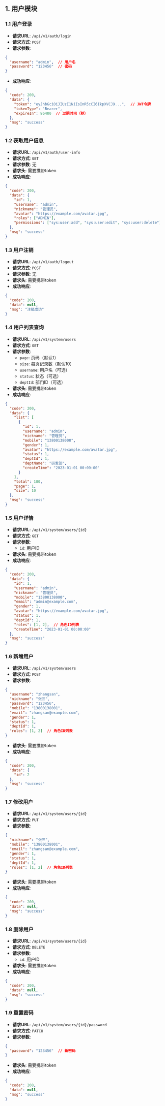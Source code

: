 ## 1. 用户模块

### 1.1 用户登录

- **请求URL**: `/api/v1/auth/login`
- **请求方式**: `POST`
- **请求参数**:

```json
{
  "username": "admin",  // 用户名
  "password": "123456"  // 密码
}
```

- **成功响应**:

```json
{
  "code": 200,
  "data": {
    "token": "eyJhbGciOiJIUzI1NiIsInR5cCI6IkpXVCJ9...",  // JWT令牌
    "tokenType": "Bearer",
    "expireIn": 86400  // 过期时间（秒）
  },
  "msg": "success"
}
```

### 1.2 获取用户信息

- **请求URL**: `/api/v1/auth/user-info`
- **请求方式**: `GET`
- **请求参数**: 无
- **请求头**: 需要携带token
- **成功响应**:

```json
{
  "code": 200,
  "data": {
    "id": 1,
    "username": "admin",
    "nickname": "管理员",
    "avatar": "https://example.com/avatar.jpg",
    "roles": ["ADMIN"],
    "permissions": ["sys:user:add", "sys:user:edit", "sys:user:delete"]
  },
  "msg": "success"
}
```

### 1.3 用户注销

- **请求URL**: `/api/v1/auth/logout`
- **请求方式**: `POST`
- **请求参数**: 无
- **请求头**: 需要携带token
- **成功响应**:

```json
{
  "code": 200,
  "data": null,
  "msg": "注销成功"
}
```

### 1.4 用户列表查询

- **请求URL**: `/api/v1/system/users`
- **请求方式**: `GET`
- **请求参数**:
  - `page`: 页码（默认1）
  - `size`: 每页记录数（默认10）
  - `username`: 用户名（可选）
  - `status`: 状态（可选）
  - `deptId`: 部门ID（可选）
- **请求头**: 需要携带token
- **成功响应**:

```json
{
  "code": 200,
  "data": {
    "list": [
      {
        "id": 1,
        "username": "admin",
        "nickname": "管理员",
        "mobile": "13800138000",
        "gender": 1,
        "avatar": "https://example.com/avatar.jpg",
        "status": 1,
        "deptId": 1,
        "deptName": "研发部",
        "createTime": "2023-01-01 00:00:00"
      }
    ],
    "total": 100,
    "page": 1,
    "size": 10
  },
  "msg": "success"
}
```

### 1.5 用户详情

- **请求URL**: `/api/v1/system/users/{id}`
- **请求方式**: `GET`
- **请求参数**: 
  - `id`: 用户ID
- **请求头**: 需要携带token
- **成功响应**:

```json
{
  "code": 200,
  "data": {
    "id": 1,
    "username": "admin",
    "nickname": "管理员",
    "mobile": "13800138000",
    "email": "admin@example.com",
    "gender": 1,
    "avatar": "https://example.com/avatar.jpg",
    "status": 1,
    "deptId": 1,
    "roles": [1, 2],  // 角色ID列表
    "createTime": "2023-01-01 00:00:00"
  },
  "msg": "success"
}
```

### 1.6 新增用户

- **请求URL**: `/api/v1/system/users`
- **请求方式**: `POST`
- **请求参数**:

```json
{
  "username": "zhangsan",
  "nickname": "张三",
  "password": "123456",
  "mobile": "13800138001",
  "email": "zhangsan@example.com",
  "gender": 1,
  "status": 1,
  "deptId": 1,
  "roles": [1, 2]  // 角色ID列表
}
```

- **请求头**: 需要携带token
- **成功响应**:

```json
{
  "code": 200,
  "data": {
    "id": 2
  },
  "msg": "success"
}
```

### 1.7 修改用户

- **请求URL**: `/api/v1/system/users/{id}`
- **请求方式**: `PUT`
- **请求参数**:

```json
{
  "nickname": "张三",
  "mobile": "13800138001",
  "email": "zhangsan@example.com",
  "gender": 1,
  "status": 1,
  "deptId": 1,
  "roles": [1, 2]  // 角色ID列表
}
```

- **请求头**: 需要携带token
- **成功响应**:

```json
{
  "code": 200,
  "data": null,
  "msg": "success"
}
```

### 1.8 删除用户

- **请求URL**: `/api/v1/system/users/{id}`
- **请求方式**: `DELETE`
- **请求参数**: 
  - `id`: 用户ID
- **请求头**: 需要携带token
- **成功响应**:

```json
{
  "code": 200,
  "data": null,
  "msg": "success"
}
```

### 1.9 重置密码

- **请求URL**: `/api/v1/system/users/{id}/password`
- **请求方式**: `PATCH`
- **请求参数**:

```json
{
  "password": "123456"  // 新密码
}
```

- **请求头**: 需要携带token
- **成功响应**:

```json
{
  "code": 200,
  "data": null,
  "msg": "success"
}
```
